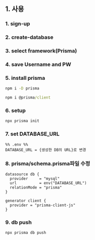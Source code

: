 ## 1. 사용
### 1. sign-up
### 2. create-database
### 3. select framework(Prisma)
### 4. save Username and PW
### 5. install prisma
```cmd
npm i -D prisma
```

```cmd
npm i @prisma/client
```

### 6. setup
```cmd
npx prisma init
```
### 7. set DATABASE_URL
```
%% .env %%
DATABASE_URL = {생성한 DB의 URL}로 변경
```
### 8. prisma/schema.prisma파일 수정
```prisma
datasource db {
  provider     = "mysql"
  url          = env("DATABASE_URL")
  relationMode = "prisma"
}

generator client {
  provider = "prisma-client-js"
}

```
### 9. db push
```cmd
npx prisma db push
```